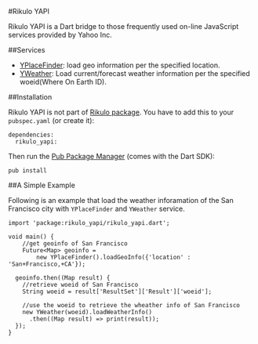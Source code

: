 #Rikulo YAPI

Rikulo YAPI is a Dart bridge to those frequently used on-line JavaScript services provided by Yahoo Inc. 

##Services

* [YPlaceFinder](yapi:yapi): load geo information per the specified location.
* [YWeather](yapi:yapi): Load current/forecast weather information per the specified woeid(Where On Earth ID).

##Installation

Rikulo YAPI is not part of [Rikulo package](http://pub.dartlang.org/packages/rikulo).
You have to add this to your `pubspec.yaml` (or create it):

    dependencies:
      rikulo_yapi:

Then run the [Pub Package Manager](http://pub.dartlang.org/doc) (comes with the Dart SDK):

    pub install

##A Simple Example

Following is an example that load the weather inforamation of the San Francisco city with `YPlaceFinder` and `YWeather` service. 

    import 'package:rikulo_yapi/rikulo_yapi.dart';
    
    void main() {
    	//get geoinfo of San Francisco
    	Future<Map> geoinfo = 
    		new YPlaceFinder().loadGeoInfo({'location' : 'San+Francisco,+CA'});

      geoinfo.then((Map result) {
        //retrieve woeid of San Francisco
        String woeid = result['ResultSet']['Result']['woeid']; 

        //use the woeid to retrieve the wheather info of San Francisco
        new YWeather(woeid).loadWeatherInfo()
          .then((Map result) => print(result));
      });
    }
